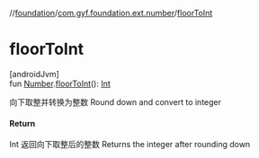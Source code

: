 //[foundation](../../index.md)/[com.gyf.foundation.ext.number](index.md)/[floorToInt](floor-to-int.md)

# floorToInt

[androidJvm]\
fun [Number](https://kotlinlang.org/api/core/kotlin-stdlib/kotlin/-number/index.html).[floorToInt](floor-to-int.md)(): [Int](https://kotlinlang.org/api/core/kotlin-stdlib/kotlin/-int/index.html)

向下取整并转换为整数 Round down and convert to integer

#### Return

Int 返回向下取整后的整数     Returns the integer after rounding down